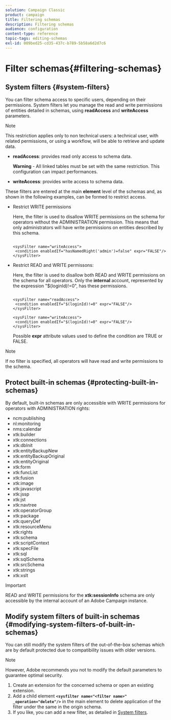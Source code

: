 ```yaml
---
solution: Campaign Classic
product: campaign
title: Filtering schemas
description: Filtering schemas
audience: configuration
content-type: reference
topic-tags: editing-schemas
exl-id: 009bed25-cd35-437c-b789-5b58a6d2d7c6
---
```

# Filter schemas{#filtering-schemas}

## System filters {#system-filters}

You can filter schema access to specific users, depending on their permissions. System filters let you manage the read and write permissions of entities detailed in schemas, using **readAccess** and **writeAccess** parameters.

>[!NOTE]
>
>This restriction applies only to non technical users: a technical user, with related permissions, or using a workflow, will be able to retrieve and update data.

* **readAccess**: provides read only access to schema data.

  **Warning** - All linked tables must be set with the same restriction. This configuration can impact performances.

* **writeAccess**: provides write access to schema data.

These filters are entered at the main **element** level of the schemas and, as shown in the following examples, can be formed to restrict access.

* Restrict WRITE permissions

  Here, the filter is used to disallow WRITE permissions on the schema for operators without the ADMINISTRATION permission. This means that only administrators will have write permissions on entities described by this schema.

  ```
  
  <sysFilter name="writeAccess">      
   <condition enabledIf="hasNamedRight('admin')=false" expr="FALSE"/>    
  </sysFilter>
  ```

* Restrict READ and WRITE permissons:

  Here, the filter is used to disallow both READ and WRITE permissions on the schema for all operators. Only the **internal** account, represented by the expression "$(loginId)!=0", has these permissions.

  ```
  
  <sysFilter name="readAccess"> 
   <condition enabledIf="$(loginId)!=0" expr="FALSE"/>
  </sysFilter>
  
  <sysFilter name="writeAccess">  
   <condition enabledIf="$(loginId)!=0" expr="FALSE"/>
  </sysFilter>
  ```

  Possible **expr** attribute values used to define the condition are TRUE or FALSE.

>[!NOTE]
>
>If no filter is specified, all operators will have read and write permissions to the schema.

## Protect built-in schemas {#protecting-built-in-schemas}

By default, built-in schemas are only accessible with WRITE permissions for operators with ADMINISTRATION rights:

* ncm:publishing
* nl:monitoring
* nms:calendar
* xtk:builder
* xtk:connections
* xtk:dbInit
* xtk:entityBackupNew
* xtk:entityBackupOriginal
* xtk:entityOriginal
* xtk:form
* xtk:funcList
* xtk:fusion
* xtk:image
* xtk:javascript
* xtk:jssp
* xtk:jst
* xtk:navtree
* xtk:operatorGroup
* xtk:package
* xtk:queryDef
* xtk:resourceMenu
* xtk:rights
* xtk:schema
* xtk:scriptContext
* xtk:specFile
* xtk:sql
* xtk:sqlSchema
* xtk:srcSchema
* xtk:strings
* xtk:xslt

>[!IMPORTANT]
>
>READ and WRITE permissions for the **xtk:sessionInfo** schema are only accessible by the internal account of an Adobe Campaign instance.

## Modify system filters of built-in schemas {#modifying-system-filters-of-built-in-schemas}

You can still modify the system filters of the out-of-the-box schemas which are by default protected due to compatibility issues with older versions.

>[!NOTE]
>
>However, Adobe recommends you not to modify the default parameters to guarantee optimal security.

1. Create an extension for the concerned schema or open an existing extension.
1. Add a child element **`<sysfilter name="<filter name>" _operation="delete"/>`** in the main element to delete application of the filter under the same in the origin schema.
1. If you like, you can add a new filter, as detailed in [System filters](#system-filters).
